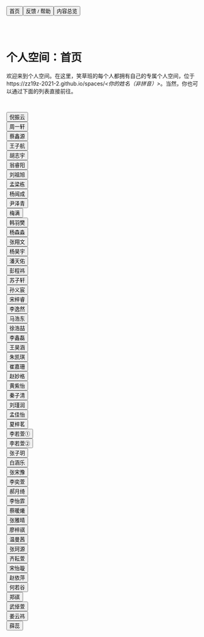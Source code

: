 ﻿<link rel="stylesheet" type="text/css" href="/style.css">

<a href="https://zz19z-2021-2.github.io/"><button class="button group-left">首页</button></a><a href="https://zz19z-2021-2.github.io/feedback.html"><button class="button group-left">反馈 / 帮助</button></a><a href="https://zz19z-2021-2.github.io/overview.html"><button class="button group-right">内容总览</button></a>

<br />
<br />

# 个人空间：首页

欢迎来到个人空间。在这里，笑草班的每个人都拥有自己的专属个人空间，位于https://zz19z-2021-2.github.io/spaces/*<你的姓名（非拼音）>*。当然，你也可以通过下面的列表直接前往。

<br />

<a href="https://zz19z-2021-2.github.io/Spaces/倪振云.html"><button class="button link">倪振云</button></a>
<br />
<a href="https://zz19z-2021-2.github.io/Spaces/周一轩.html"><button class="button link">周一轩</button></a>
<br />
<a href="https://zz19z-2021-2.github.io/Spaces/蔡鑫源.html"><button class="button link">蔡鑫源</button></a>
<br />
<a href="https://zz19z-2021-2.github.io/Spaces/王子航.html"><button class="button link">王子航</button></a>
<br />
<a href="https://zz19z-2021-2.github.io/Spaces/胡志宇.html"><button class="button link">胡志宇</button></a>
<br />
<a href="https://zz19z-2021-2.github.io/Spaces/翁睿阳.html"><button class="button link">翁睿阳</button></a>
<br />
<a href="https://zz19z-2021-2.github.io/Spaces/刘祖旭.html"><button class="button link">刘祖旭</button></a>
<br />
<a href="https://zz19z-2021-2.github.io/Spaces/孟梁栋.html"><button class="button link">孟梁栋</button></a>
<br />
<a href="https://zz19z-2021-2.github.io/Spaces/杨闿成.html"><button class="button link">杨闿成</button></a>
<br />
<a href="https://zz19z-2021-2.github.io/Spaces/尹泽青.html"><button class="button link">尹泽青</button></a>
<br />
<a href="https://zz19z-2021-2.github.io/Spaces/梅满.html"><button class="button link">梅满</button></a>
<br />
<a href="https://zz19z-2021-2.github.io/Spaces/韩羽樊.html"><button class="button link">韩羽樊</button></a>
<br />
<a href="https://zz19z-2021-2.github.io/Spaces/杨森淼.html"><button class="button link">杨森淼</button></a>
<br />
<a href="https://zz19z-2021-2.github.io/Spaces/张翔文.html"><button class="button link">张翔文</button></a>
<br />
<a href="https://zz19z-2021-2.github.io/Spaces/杨昊宇.html"><button class="button link">杨昊宇</button></a>
<br />
<a href="https://zz19z-2021-2.github.io/Spaces/潘天佑.html"><button class="button link">潘天佑</button></a>
<br />
<a href="https://zz19z-2021-2.github.io/Spaces/彭程祎.html"><button class="button link">彭程祎</button></a>
<br />
<a href="https://zz19z-2021-2.github.io/Spaces/苏子轩.html"><button class="button link">苏子轩</button></a>
<br />
<a href="https://zz19z-2021-2.github.io/Spaces/孙义宸.html"><button class="button link">孙义宸</button></a>
<br />
<a href="https://zz19z-2021-2.github.io/Spaces/宋梓睿.html"><button class="button link">宋梓睿</button></a>
<br />
<a href="https://zz19z-2021-2.github.io/Spaces/李逸然.html"><button class="button link">李逸然</button></a>
<br />
<a href="https://zz19z-2021-2.github.io/Spaces/马浩东.html"><button class="button link">马浩东</button></a>
<br />
<a href="https://zz19z-2021-2.github.io/Spaces/徐浩喆.html"><button class="button link">徐浩喆</button></a>
<br />
<a href="https://zz19z-2021-2.github.io/Spaces/李鑫磊.html"><button class="button link">李鑫磊</button></a>
<br />
<a href="https://zz19z-2021-2.github.io/Spaces/王昊涵.html"><button class="button link">王昊涵</button></a>
<br />
<a href="https://zz19z-2021-2.github.io/Spaces/朱凯琪.html"><button class="button link">朱凯琪</button></a>
<br />
<a href="https://zz19z-2021-2.github.io/Spaces/崔嘉珊.html"><button class="button link">崔嘉珊</button></a>
<br />
<a href="https://zz19z-2021-2.github.io/Spaces/赵妙格.html"><button class="button link">赵妙格</button></a>
<br />
<a href="https://zz19z-2021-2.github.io/Spaces/黄紫怡.html"><button class="button link">黄紫怡</button></a>
<br />
<a href="https://zz19z-2021-2.github.io/Spaces/秦子清.html"><button class="button link">秦子清</button></a>
<br />
<a href="https://zz19z-2021-2.github.io/Spaces/刘瑾润.html"><button class="button link">刘瑾润</button></a>
<br />
<a href="https://zz19z-2021-2.github.io/Spaces/孟佳怡.html"><button class="button link">孟佳怡</button></a>
<br />
<a href="https://zz19z-2021-2.github.io/Spaces/夏梓茗.html"><button class="button link">夏梓茗</button></a>
<br />
<a href="https://zz19z-2021-2.github.io/Spaces/李若萱1.html"><button class="button link">李若萱①</button></a>
<br />
<a href="https://zz19z-2021-2.github.io/Spaces/李若萱2.html"><button class="button link">李若萱②</button></a>
<br />
<a href="https://zz19z-2021-2.github.io/Spaces/张子玥.html"><button class="button link">张子玥</button></a>
<br />
<a href="https://zz19z-2021-2.github.io/Spaces/白涵乐.html"><button class="button link">白涵乐</button></a>
<br />
<a href="https://zz19z-2021-2.github.io/Spaces/张宋豫.html"><button class="button link">张宋豫</button></a>
<br />
<a href="https://zz19z-2021-2.github.io/Spaces/李奕萱.html"><button class="button link">李奕萱</button></a>
<br />
<a href="https://zz19z-2021-2.github.io/Spaces/郝月绮.html"><button class="button link">郝月绮</button></a>
<br />
<a href="https://zz19z-2021-2.github.io/Spaces/李怡霏.html"><button class="button link">李怡霏</button></a>
<br />
<a href="https://zz19z-2021-2.github.io/Spaces/蔡暖爔.html"><button class="button link">蔡暖爔</button></a>
<br />
<a href="https://zz19z-2021-2.github.io/Spaces/张雅晴.html"><button class="button link">张雅晴</button></a>
<br />
<a href="https://zz19z-2021-2.github.io/Spaces/廖梓祺.html"><button class="button link">廖梓祺</button></a>
<br />
<a href="https://zz19z-2021-2.github.io/Spaces/温曼茜.html"><button class="button link">温曼茜</button></a>
<br />
<a href="https://zz19z-2021-2.github.io/Spaces/张珂源.html"><button class="button link">张珂源</button></a>
<br />
<a href="https://zz19z-2021-2.github.io/Spaces/齐耘萱.html"><button class="button link">齐耘萱</button></a>
<br />
<a href="https://zz19z-2021-2.github.io/Spaces/宋怡璇.html"><button class="button link">宋怡璇</button></a>
<br />
<a href="https://zz19z-2021-2.github.io/Spaces/赵依萍.html"><button class="button link">赵依萍</button></a>
<br />
<a href="https://zz19z-2021-2.github.io/Spaces/何若谷.html"><button class="button link">何若谷</button></a>
<br />
<a href="https://zz19z-2021-2.github.io/Spaces/郑祺.html"><button class="button link">郑祺</button></a>
<br />
<a href="https://zz19z-2021-2.github.io/Spaces/武倬萱.html"><button class="button link">武倬萱</button></a>
<br />
<a href="https://zz19z-2021-2.github.io/Spaces/姜云祎.html"><button class="button link">姜云祎</button></a>
<br />
<a href="https://zz19z-2021-2.github.io/Spaces/薛蕊.html"><button class="button link">薛蕊</button></a>
<br />